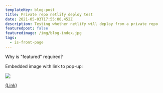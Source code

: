 ```yaml
---
templateKey: blog-post
title: Private repo netlify deploy test
date: 2021-05-03T17:55:00.452Z
description: Testing whether netlify will deploy from a private repo
featuredpost: false
featuredimage: /img/blog-index.jpg
tags:
  - is-front-page
---
```

Why is "featured" required?

Embedded image with link to pop-up:

![](/img/growth-score-all-games-flat-image.png)

[(Link)](https://public.tableau.com/views/growthvscommunitydata/IndependentvsAAA?:embed=y&:display_count=y)